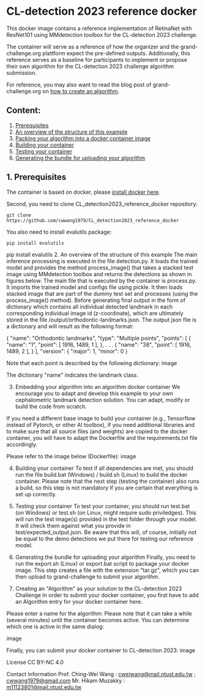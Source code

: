 
# CL-detection 2023 reference docker

This docker image contains a reference implementation of RetinaNet with ResNet101 using MMdetection toolbox for the CL-detection 2023 challenge.

The container will serve as a reference of how the organizer and the grand-challenge.org plattform expect the pre-defined outputs. Additionally, this reference serves as a baseline for participants to implement or propose their own algorithm for the CL-detection 2023 challenge algorithm submission.

For reference, you may also want to read the blog post of grand-challenge.org on [how to create an algorithm](https://grand-challenge.org/blogs/create-an-algorithm/).

## Content:
1. [Prerequisites](#prerequisites)
2. [An overview of the structure of this example](#overview)
3. [Packing your algorithm into a docker container image](#todocker)
4. [Building your container](#build)
5. [Testing your container](#test)
6. [Generating the bundle for uploading your algorithm](#export)


## 1. Prerequisites <a name="prerequisites"></a>

The container is based on docker, please [install docker here](https://www.docker.com/get-started). 

Second, you need to clone CL_detection2023_reference_docker repository:
```
git clone https://github.com/cwwang1979/CL_detection2023_reference_docker
```

You also need to install evalutils package:
```
pip install evalutils
```


pip install evalutils
2. An overview of the structure of this example
The main inference processing is executed in the file detection.py. It loads the trained model and provides the method process_image() that takes a stacked test image using MMdetection toolbox and returns the detections as shown in figures below.
The main file that is executed by the container is process.py. It imports the trained model and configs file using pickle. It then loads stacked image that are part of the dummy test set and processes (using the process_image() method). Before generating final output in the form of dictionary which contains all individual detected landmark in each corresponding individual image id (z-coordinate), which are ultimately stored in the file /output/orthodontic-landmarks.json.
The output json file is a dictionary and will result as the following format:

{   "name": "Orthodontic landmarks",
    "type": "Multiple points",
    "points": [
        {
            "name": "1",
            "point": [
                1916,
                1489,
                1
            ],
        },
	.
	.
	.
        {
            "name": "38",
            "point": [
                1916,
                1489,
                2
            ],
        }
    ],
    "version": {
        "major": 1,
        "minor": 0
    }

Note that each point is described by the following dictionary: image

The dictionary "name" indicates the landmark class.

3. Embedding your algorithm into an algorithm docker container
We encourage you to adapt and develop this example to your own cephalometric landmark detection solution. You can adapt, modify or build the code from scratch.

If you need a different base image to build your container (e.g., Tensorflow instead of Pytorch, or other AI toolbox), if you need additional libraries and to make sure that all source files (and weights) are copied to the docker container, you will have to adapt the Dockerfile and the requirements.txt file accordingly.

Please refer to the image below (Dockerfile): image

4. Building your container
To test if all dependencies are met, you should run the file build.bat (Windows) / build.sh (Linux) to build the docker container. Please note that the next step (testing the container) also runs a build, so this step is not mandatory if you are certain that everything is set up correctly.

5. Testing your container
To test your container, you should run test.bat (on Windows) or test.sh (on Linux, might require sudo priviledges). This will run the test image(s) provided in the test folder through your model. It will check them against what you provide in test/expected_output.json. Be aware that this will, of course, initially not be equal to the demo detections we put there for testing our reference model.

6. Generating the bundle for uploading your algorithm
Finally, you need to run the export.sh (Linux) or export.bat script to package your docker image. This step creates a file with the extension "tar.gz", which you can then upload to grand-challenge to submit your algorithm.

7. Creating an "Algorithm" as your solution to the CL-detection 2023 Challenge
In order to submit your docker container, you first have to add an Algorithm entry for your docker container here.

Please enter a name for the algorithm:
Please note that it can take a while (several minutes) until the container becomes active. You can determine which one is active in the same dialog:

image

Finally, you can submit your docker container to CL-detection 2023: image

License
CC BY-NC 4.0

Contact Information
Prof. Ching-Wei Wang : cweiwang@mail.ntust.edu.tw ; cwwang1979@gmail.com
Mr. Hikam Muzakky : m11123801@mail.ntust.edu.tw
